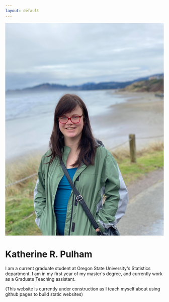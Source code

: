 ```yaml
---
layout: default
---
```


![portrait](/assets/newportrait.jpg)

# Katherine R. Pulham

I am a current graduate student at Oregon State University's Statistics department. I am in my first year of my master's degree, and currently work as a Graduate Teaching assistant. 

(This website is currently under construction as I teach myself about using github pages to build static websites)
